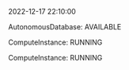 2022-12-17 22:10:00

AutonomousDatabase: AVAILABLE

ComputeInstance: RUNNING

ComputeInstance: RUNNING